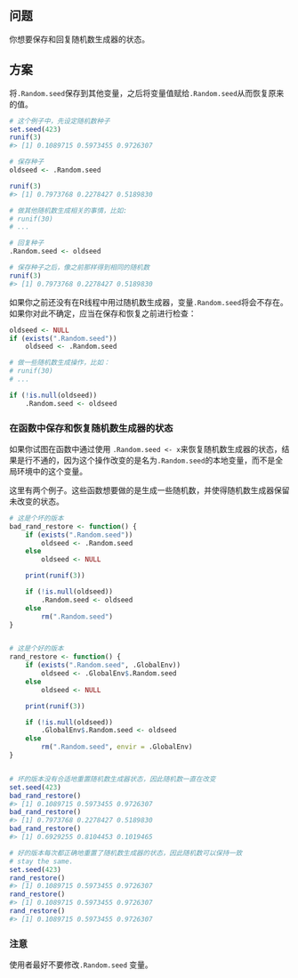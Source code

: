 ## 问题

你想要保存和回复随机数生成器的状态。

## 方案

将`.Random.seed`保存到其他变量，之后将变量值赋给`.Random.seed`从而恢复原来的值。

```R
# 这个例子中，先设定随机数种子
set.seed(423)
runif(3)
#> [1] 0.1089715 0.5973455 0.9726307

# 保存种子
oldseed <- .Random.seed

runif(3)
#> [1] 0.7973768 0.2278427 0.5189830

# 做其他随机数生成相关的事情，比如:
# runif(30)
# ...
```

```R
# 回复种子
.Random.seed <- oldseed

# 保存种子之后，像之前那样得到相同的随机数
runif(3)
#> [1] 0.7973768 0.2278427 0.5189830
```

如果你之前还没有在R线程中用过随机数生成器，变量`.Random.seed`将会不存在。如果你对此不确定，应当在保存和恢复之前进行检查：

```R
oldseed <- NULL
if (exists(".Random.seed"))
    oldseed <- .Random.seed

# 做一些随机数生成操作，比如：
# runif(30)
# ...

if (!is.null(oldseed))
    .Random.seed <- oldseed
```

### 在函数中保存和恢复随机数生成器的状态

如果你试图在函数中通过使用 `.Random.seed <- x`来恢复随机数生成器的状态，结果是行不通的，因为这个操作改变的是名为`.Random.seed`的本地变量，而不是全局环境中的这个变量。

这里有两个例子。这些函数想要做的是生成一些随机数，并使得随机数生成器保留未改变的状态。

```R
# 这是个坏的版本
bad_rand_restore <- function() {
    if (exists(".Random.seed"))
        oldseed <- .Random.seed
    else
        oldseed <- NULL

    print(runif(3))

    if (!is.null(oldseed))
        .Random.seed <- oldseed
    else
        rm(".Random.seed")
}


# 这是个好的版本
rand_restore <- function() {
    if (exists(".Random.seed", .GlobalEnv))
        oldseed <- .GlobalEnv$.Random.seed
    else
        oldseed <- NULL

    print(runif(3))

    if (!is.null(oldseed)) 
        .GlobalEnv$.Random.seed <- oldseed
    else
        rm(".Random.seed", envir = .GlobalEnv)
}


# 坏的版本没有合适地重置随机数生成器状态，因此随机数一直在改变
set.seed(423)
bad_rand_restore()
#> [1] 0.1089715 0.5973455 0.9726307
bad_rand_restore()
#> [1] 0.7973768 0.2278427 0.5189830
bad_rand_restore()
#> [1] 0.6929255 0.8104453 0.1019465

# 好的版本每次都正确地重置了随机数生成器的状态，因此随机数可以保持一致
# stay the same.
set.seed(423)
rand_restore()
#> [1] 0.1089715 0.5973455 0.9726307
rand_restore()
#> [1] 0.1089715 0.5973455 0.9726307
rand_restore()
#> [1] 0.1089715 0.5973455 0.9726307
```

### 注意

使用者最好不要修改`.Random.seed` 变量。